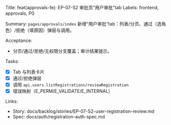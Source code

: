 Title: feat(approvals-fe): EP-07-S2 审批页“用户审批”tab
Labels: frontend, approvals, P0

Summary:
`pages/approvals/index` 新增“用户审批”tab：列表/分页、通过（选角色）/拒绝（填原因）弹层与调用。

Acceptance:
- 分页/通过/拒绝/无权限分支覆盖；审计结果提示。

Tasks:
- [x] Tab 与列表卡片
- [x] 通过/拒绝弹层
- [x] 调用 `api.users.listRegistrations/reviewRegistration`
- [x] 错误映射（E_PERM/E_VALIDATE/E_INTERNAL）

Links:
- Story: docs/backlog/stories/EP-07-S2-user-registration-review.md
- Spec: docs/auth/registration-auth-spec.md
